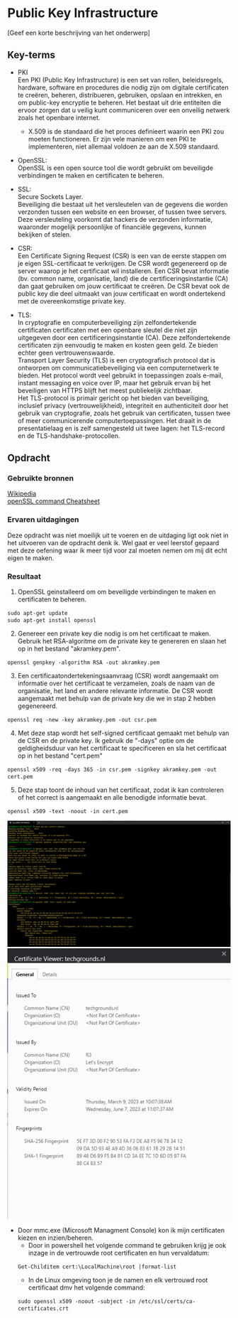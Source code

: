 # Public Key Infrastructure
[Geef een korte beschrijving van het onderwerp]

## Key-terms
- PKI  
Een PKI (Public Key Infrastructure) is een set van rollen, beleidsregels, hardware, software en procedures die nodig zijn om digitale certificaten te creëren, beheren, distribueren, gebruiken, opslaan en intrekken, en om public-key encryptie te beheren. Het bestaat uit drie entiteiten die ervoor zorgen dat u veilig kunt communiceren over een onveilig netwerk zoals het openbare internet.  
  + X.509 is de standaard die het proces definieert waarin een PKI zou moeten functioneren. Er zijn vele manieren om een PKI te implementeren, niet allemaal voldoen ze aan de X.509 standaard.  

- OpenSSL:  
OpenSSL is een open source tool die wordt gebruikt om beveiligde verbindingen te maken en certificaten te beheren.

- SSL:   
Secure Sockets Layer.  
Beveiliging die bestaat uit het versleutelen van de gegevens die worden verzonden tussen een website en een browser, of tussen twee servers. Deze versleuteling voorkomt dat hackers de verzonden informatie, waaronder mogelijk persoonlijke of financiële gegevens, kunnen bekijken of stelen.  

- CSR:  
Een Certificate Signing Request (CSR) is een van de eerste stappen om je eigen SSL-certificaat te verkrijgen. De CSR wordt gegenereerd op de server waarop je het certificaat wil installeren. Een CSR bevat informatie (bv. common name, organisatie, land) die de certificeringsinstantie (CA) dan gaat gebruiken om jouw certificaat te creëren. De CSR bevat ook de public key die deel uitmaakt van jouw certificaat en wordt ondertekend met de overeenkomstige private key.  

- TLS:  
In cryptografie en computerbeveiliging zijn zelfondertekende certificaten certificaten met een openbare sleutel die niet zijn uitgegeven door een certificeringsinstantie (CA). Deze zelfondertekende certificaten zijn eenvoudig te maken en kosten geen geld. Ze bieden echter geen vertrouwenswaarde.  
Transport Layer Security (TLS) is een cryptografisch protocol dat is ontworpen om communicatiebeveiliging via een computernetwerk te bieden. Het protocol wordt veel gebruikt in toepassingen zoals e-mail, instant messaging en voice over IP, maar het gebruik ervan bij het beveiligen van HTTPS blijft het meest publiekelijk zichtbaar.  
Het TLS-protocol is primair gericht op het bieden van beveiliging, inclusief privacy (vertrouwelijkheid), integriteit en authenticiteit door het gebruik van cryptografie, zoals het gebruik van certificaten, tussen twee of meer communicerende computertoepassingen. Het draait in de presentatielaag en is zelf samengesteld uit twee lagen: het TLS-record en de TLS-handshake-protocollen.  


## Opdracht
### Gebruikte bronnen
[Wikipedia](https://nl.wikipedia.org/wiki/Hoofdpagina)  
[openSSL command Cheatsheet](https://www.freecodecamp.org/news/openssl-command-cheatsheet-b441be1e8c4a/#b723)

### Ervaren uitdagingen
Deze opdracht was niet moeilijk uit te voeren en de uitdaging ligt ook niet in het uitvoeren van de opdracht denk ik. Wel gaat er veel leerstof gepaard met deze oefening waar ik meer tijd voor zal moeten nemen om mij dit echt eigen te maken.
### Resultaat
1. OpenSSL geinstalleerd om om beveiligde verbindingen te maken en certificaten te beheren.
```
sudo apt-get update
sudo apt-get install openssl
```
2. Genereer een private key die nodig is om het certificaat te maken. Gebruik het RSA-algoritme om de private key te genereren en slaan het op in het bestand "akramkey.pem".
```
openssl genpkey -algorithm RSA -out akramkey.pem
```
3. Een certificaatondertekeningsaanvraag (CSR) wordt aangemaakt om informatie over het certificaat te verzamelen, zoals de naam van de organisatie, het land en andere relevante informatie. De CSR wordt aangemaakt met behulp van de private key die we in stap 2 hebben gegenereerd.
```
openssl req -new -key akramkey.pem -out csr.pem
```
4. Met deze stap wordt het self-signed certificaat gemaakt met behulp van de CSR en de private key. Ik gebruik de "-days" optie om de geldigheidsduur van het certificaat te specificeren en sla het certificaat op in het bestand "cert.pem"
```
openssl x509 -req -days 365 -in csr.pem -signkey akramkey.pem -out cert.pem
```
5. Deze stap toont de inhoud van het certificaat, zodat ik kan controleren of het correct is aangemaakt en alle benodigde informatie bevat.
```
openssl x509 -text -noout -in cert.pem
```
![resultaat](/00_includes/Week-3-img/SEC-06_Certi.png)
![Techgrounds](/00_includes/Week-3-img/SEC-06_TechgrondCerti.png)  

- Door mmc.exe (Microsoft Managment Console) kon ik mijn certificaten kiezen en inzien/beheren.
  + Door in powershell het volgende command te gebruiken krijg je ook inzage in de vertrouwde root certificaten en hun vervaldatum:
  ```
  Get-Childitem cert:\LocalMachine\root |format-list
  ```
  + In de Linux omgeving toon je de namen en elk vertrouwd root certificaat dmv het volgende command:
  ```
  sudo openssl x509 -noout -subject -in /etc/ssl/certs/ca-certificates.crt
```
